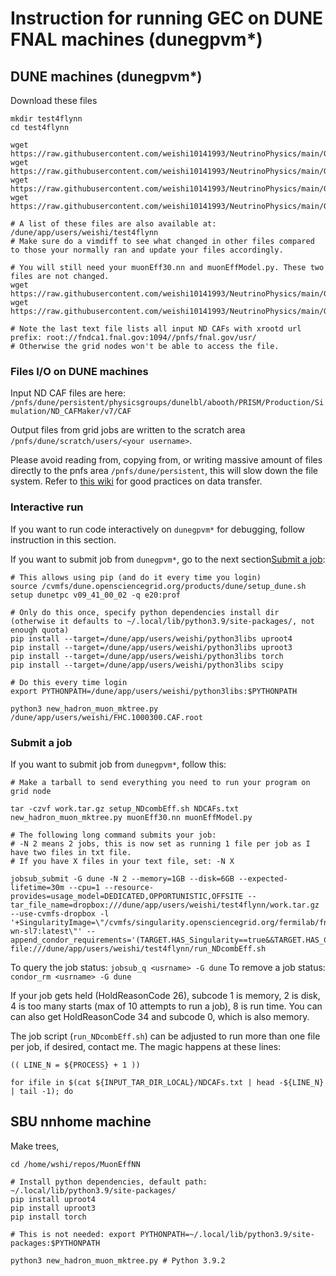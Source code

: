 # Instruction for running GEC on DUNE FNAL machines (dunegpvm*)

## DUNE machines (dunegpvm*)

Download these files
```
mkdir test4flynn
cd test4flynn

wget https://raw.githubusercontent.com/weishi10141993/NeutrinoPhysics/main/GEC/BaronCodeOutdated/new_hadron_muon_mktree.py
wget https://raw.githubusercontent.com/weishi10141993/NeutrinoPhysics/main/GEC/BaronCodeOutdated/setup_NDcombEff.sh
wget https://raw.githubusercontent.com/weishi10141993/NeutrinoPhysics/main/GEC/BaronCodeOutdated/run_NDcombEff.sh
wget https://raw.githubusercontent.com/weishi10141993/NeutrinoPhysics/main/GEC/BaronCodeOutdated/NDCAFs.txt

# A list of these files are also available at: /dune/app/users/weishi/test4flynn
# Make sure do a vimdiff to see what changed in other files compared to those your normally ran and update your files accordingly.

# You will still need your muonEff30.nn and muonEffModel.py. These two files are not changed.
wget https://raw.githubusercontent.com/weishi10141993/NeutrinoPhysics/main/GEC/BaronCodeOutdated/muonEff30.nn
wget https://raw.githubusercontent.com/weishi10141993/NeutrinoPhysics/main/GEC/BaronCodeOutdated/muonEffModel.py

# Note the last text file lists all input ND CAFs with xrootd url prefix: root://fndca1.fnal.gov:1094//pnfs/fnal.gov/usr/
# Otherwise the grid nodes won't be able to access the file.
```

### Files I/O on DUNE machines

Input ND CAF files are here: ```/pnfs/dune/persistent/physicsgroups/dunelbl/abooth/PRISM/Production/Simulation/ND_CAFMaker/v7/CAF```

Output files from grid jobs are written to the scratch area ```/pnfs/dune/scratch/users/<your username>```.

Please avoid reading from, copying from, or writing massive amount of files directly to the pnfs area ```/pnfs/dune/persistent```, this will slow down the file system. Refer to [this wiki](https://mu2ewiki.fnal.gov/wiki/DataTransfer) for good practices on data transfer.

### Interactive run

If you want to run code interactively on ```dunegpvm*``` for debugging, follow instruction in this section.

If you want to submit job from ```dunegpvm*```, go to the next section[Submit a job](#submit-a-job):
```
# This allows using pip (and do it every time you login)
source /cvmfs/dune.opensciencegrid.org/products/dune/setup_dune.sh
setup dunetpc v09_41_00_02 -q e20:prof

# Only do this once, specify python dependencies install dir (otherwise it defaults to ~/.local/lib/python3.9/site-packages/, not enough quota)
pip install --target=/dune/app/users/weishi/python3libs uproot4
pip install --target=/dune/app/users/weishi/python3libs uproot3
pip install --target=/dune/app/users/weishi/python3libs torch
pip install --target=/dune/app/users/weishi/python3libs scipy

# Do this every time login
export PYTHONPATH=/dune/app/users/weishi/python3libs:$PYTHONPATH

python3 new_hadron_muon_mktree.py /dune/app/users/weishi/FHC.1000300.CAF.root
```

### Submit a job

If you want to submit job from ```dunegpvm*```, follow this:
```
# Make a tarball to send everything you need to run your program on grid node

tar -czvf work.tar.gz setup_NDcombEff.sh NDCAFs.txt new_hadron_muon_mktree.py muonEff30.nn muonEffModel.py

# The following long command submits your job:
# -N 2 means 2 jobs, this is now set as running 1 file per job as I have two files in txt file.
# If you have X files in your text file, set: -N X

jobsub_submit -G dune -N 2 --memory=1GB --disk=6GB --expected-lifetime=30m --cpu=1 --resource-provides=usage_model=DEDICATED,OPPORTUNISTIC,OFFSITE --tar_file_name=dropbox:///dune/app/users/weishi/test4flynn/work.tar.gz --use-cvmfs-dropbox -l '+SingularityImage=\"/cvmfs/singularity.opensciencegrid.org/fermilab/fnal-wn-sl7:latest\"' --append_condor_requirements='(TARGET.HAS_Singularity==true&&TARGET.HAS_CVMFS_dune_opensciencegrid_org==true&&TARGET.HAS_CVMFS_larsoft_opensciencegrid_org==true&&TARGET.CVMFS_dune_opensciencegrid_org_REVISION>=1105&&TARGET.HAS_CVMFS_fifeuser1_opensciencegrid_org==true&&TARGET.HAS_CVMFS_fifeuser2_opensciencegrid_org==true&&TARGET.HAS_CVMFS_fifeuser3_opensciencegrid_org==true&&TARGET.HAS_CVMFS_fifeuser4_opensciencegrid_org==true)' file:///dune/app/users/weishi/test4flynn/run_NDcombEff.sh
```

To query the job status: ```jobsub_q <usrname> -G dune```
To remove a job status: ```condor_rm <usrname> -G dune```

If your job gets held (HoldReasonCode 26), subcode 1 is memory, 2 is disk, 4 is too many starts (max of 10 attempts to run a job), 8 is run time. You can can also get HoldReasonCode 34 and subcode 0, which is also memory.

The job script (```run_NDcombEff.sh```) can be adjusted to run more than one file per job, if desired, contact me. The magic happens at these lines:
```
(( LINE_N = ${PROCESS} + 1 ))

for ifile in $(cat ${INPUT_TAR_DIR_LOCAL}/NDCAFs.txt | head -${LINE_N} | tail -1); do
```

## SBU nnhome machine

Make trees,
```
cd /home/wshi/repos/MuonEffNN

# Install python dependencies, default path: ~/.local/lib/python3.9/site-packages/
pip install uproot4
pip install uproot3
pip install torch

# This is not needed: export PYTHONPATH=~/.local/lib/python3.9/site-packages:$PYTHONPATH

python3 new_hadron_muon_mktree.py # Python 3.9.2
```

